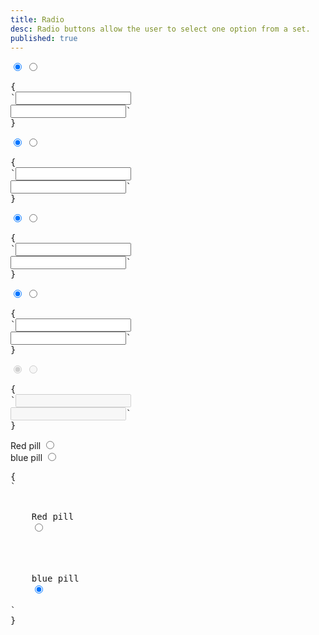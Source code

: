 ```yaml
---
title: Radio
desc: Radio buttons allow the user to select one option from a set.
published: true
---
```


<script>
  import Component from "@components/Component.svelte"
  import ClassTable from "@components/ClassTable.svelte"
  import { prefix } from '$lib/stores';
  import { replace } from '$lib/actions';
</script>

<ClassTable
data="{[
  { type:'component', class: 'form-control', desc: 'Container element' },
  { type:'modifier', class: 'radio', desc: 'For radio input' },
  { type:'modifier', class: 'radio-primary', desc: 'Adds `primary` to radio' },
  { type:'modifier', class: 'radio-secondary', desc: 'Adds `secondary` to radio' },
  { type:'modifier', class: 'radio-accent', desc: 'Adds `accent` to radio' },
  { type:'modifier', class: 'radio-lg', desc: 'Large radio' },
  { type:'modifier', class: 'radio-md', desc: 'Medium radio (default)' },
  { type:'modifier', class: 'radio-sm', desc: 'Small radio' },
  { type:'modifier', class: 'radio-xs', desc: 'Extra small radio' },
]}"
/>

<Component title="Checkbox">
<input type="radio" name="radio-1" class="radio" checked />
<input type="radio" name="radio-1" class="radio" />
<pre slot="html" use:replace={{ to: $prefix }}>{
`<input type="$$radio" name="radio-1" class="radio" checked />
<input type="$$radio" name="radio-1" class="radio" />`
}</pre>
</Component>

<Component title="Primary color">
<input type="radio" name="radio-2" class="radio radio-primary" checked />
<input type="radio" name="radio-2" class="radio radio-primary" />
<pre slot="html" use:replace={{ to: $prefix }}>{
`<input type="$$radio" name="radio-2" class="radio radio-primary" checked />
<input type="$$radio" name="radio-2" class="radio radio-primary" />`
}</pre>
</Component>

<Component title="Secondary color">
<input type="radio" name="radio-3" class="radio radio-secondary" checked />
<input type="radio" name="radio-3" class="radio radio-secondary" />
<pre slot="html" use:replace={{ to: $prefix }}>{
`<input type="$$radio" name="radio-3" class="radio radio-secondary" checked />
<input type="$$radio" name="radio-3" class="radio radio-secondary" />`
}</pre>
</Component>

<Component title="Accent color">
<input type="radio" name="radio-4" class="radio radio-accent" checked />
<input type="radio" name="radio-4" class="radio radio-accent" />
<pre slot="html" use:replace={{ to: $prefix }}>{
`<input type="$$radio" name="radio-4" class="radio radio-accent" checked />
<input type="$$radio" name="radio-4" class="radio radio-accent" />`
}</pre>
</Component>

<Component title="Disabled">
<input type="radio" name="radio-5" class="radio" disabled checked />
<input type="radio" name="radio-5" class="radio" disabled />
<pre slot="html" use:replace={{ to: $prefix }}>{
`<input type="$$radio" name="radio-5" class="radio" disabled checked />
<input type="$$radio" name="radio-5" class="radio" disabled />`
}</pre>
</Component>

<Component title="With label and form-control and custom colors!">
<div class="flex flex-col">
  <div class="form-control w-52">
    <label class="cursor-pointer label">
      <span class="label-text">Red pill</span> 
      <input type="radio" name="radio-6" class="radio checked:bg-red-500" checked />
    </label>
  </div>
  <div class="form-control w-52">
    <label class="cursor-pointer label">
      <span class="label-text">blue pill</span> 
      <input type="radio" name="radio-6" class="radio checked:bg-blue-500" checked />
    </label>
  </div>
</div>
<pre slot="html" use:replace={{ to: $prefix }}>{
`<div class="$$form-control">
  <label class="$$label cursor-pointer">
    <span class="$$label-text">Red pill</span> 
    <input type="radio" name="radio-6" class="$$radio checked:bg-red-500" checked />
  </label>
</div>
<div class="$$form-control">
  <label class="$$label cursor-pointer">
    <span class="$$label-text">blue pill</span> 
    <input type="radio" name="radio-6" class="$$radio checked:bg-blue-500" checked />
  </label>
</div>`
}</pre>
</Component>
